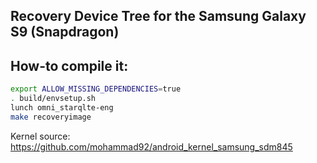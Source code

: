 ## Recovery Device Tree for the Samsung Galaxy S9 (Snapdragon)

## How-to compile it:

```sh
export ALLOW_MISSING_DEPENDENCIES=true
. build/envsetup.sh
lunch omni_starqlte-eng
make recoveryimage
```

Kernel source:
https://github.com/mohammad92/android_kernel_samsung_sdm845
